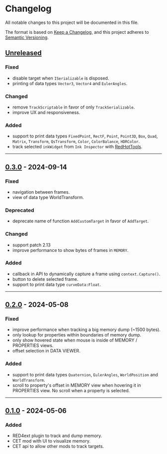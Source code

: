 # Changelog
All notable changes to this project will be documented in this file.

The format is based on [Keep a Changelog], and this project adheres to 
[Semantic Versioning].

## [Unreleased]
### Fixed
- disable target when `ISerializable` is disposed.
- printing of data types `Vector3`, `Vector4` and `EulerAngles`.

### Changed
- remove `TrackScriptable` in favor of only `TrackSerializable`.
- improve UX and responsiveness.

### Added
- support to print data types `FixedPoint`, `RectF`, `Point`, `Point3D`, `Box`,
  `Quad`, `Matrix`, `Transform`, `QsTransform`, `Color`, `ColorBalance`,
  `HDRColor`.
- track selected `inkWidget` from `Ink Inspector` with [RedHotTools].

------------------------

## [0.3.0] - 2024-09-14
### Fixed
- navigation between frames.
- view of data type WorldTransform.

### Deprecated
- deprecate name of function `AddCustomTarget` in favor of `AddTarget`.

### Changed
- support patch 2.13
- improve performance to show bytes of frames in `MEMORY`.

### Added
- callback in API to dynamically capture a frame using `context.Capture()`.
- button to delete selected frame.
- support to print data type `curveData:Float`.

------------------------

## [0.2.0] - 2024-05-08
### Fixed
- improve performance when tracking a big memory dump (~1500 bytes).
- only lookup for properties within boundaries of memory dump.
- only show hovered state when mouse is inside of MEMORY / PROPERTIES views.
- offset selection in DATA VIEWER.

### Added
- support to print data types `Quaternion`, `EulerAngles`, `WorldPosition` and
  `WorldTransform`.
- scroll to property's offset in MEMORY view when hovering it in PROPERTIES
  view. No scroll when a property is selected.

------------------------

## [0.1.0] - 2024-05-06
### Added
- RED4ext plugin to track and dump memory.
- CET mod with UI to visualize memory.
- CET api to allow other mods to track targets.

<!-- Table of links -->
[Keep a Changelog]: https://keepachangelog.com/en/1.0.0/
[Semantic Versioning]: https://semver.org/spec/v2.0.0.html
[RedHotTools]: https://github.com/psiberx/cp2077-red-hot-tools

<!-- Table of releases -->
[Unreleased]: https://github.com/rayshader/cp2077-red-memorydump/compare/v0.3.0...HEAD
[0.3.0]: https://github.com/rayshader/cp2077-red-memorydump/compare/v0.2.0...v0.3.0
[0.2.0]: https://github.com/rayshader/cp2077-red-memorydump/compare/v0.1.0...v0.2.0
[0.1.0]: https://github.com/rayshader/cp2077-red-memorydump/releases/tag/v0.1.0
